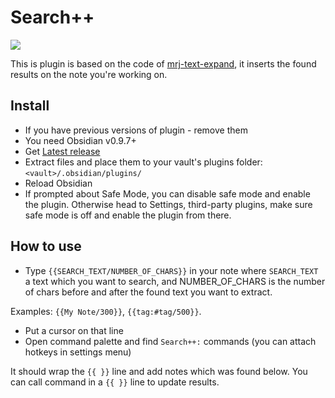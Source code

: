 # Search++
![](2.gif)

This is plugin is based on the code of [mrj-text-expand](https://github.com/nhaouari/obsidian-text-expand), it inserts the found results on the note you're working on. 

## Install
- If you have previous versions of plugin - remove them
- You need Obsidian v0.9.7+
- Get [Latest release]()
- Extract files and place them to your vault's plugins folder: `<vault>/.obsidian/plugins/`
- Reload Obsidian
- If prompted about Safe Mode, you can disable safe mode and enable the plugin. Otherwise head to Settings, third-party plugins, make sure safe mode is off and enable the plugin from there.


## How to use

-   Type `{{SEARCH_TEXT/NUMBER_OF_CHARS}}` in your note where `SEARCH_TEXT` a text which you want to search, and NUMBER_OF_CHARS is the number of chars before and after the found text you want to extract. 

Examples: `{{My Note/300}}`, `{{tag:#tag/500}}`.
-   Put a cursor on that line
-   Open command palette and find `Search++:` commands (you can attach hotkeys in settings menu)

It should wrap the `{{ }}` line and add notes which was found below.
You can call command in a `{{ }}` line to update results.

